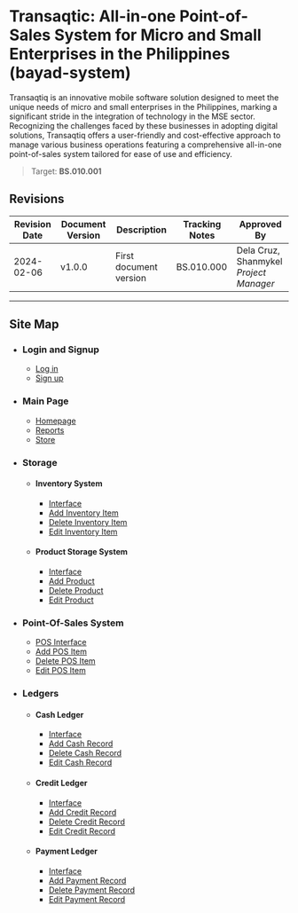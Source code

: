 # Transaqtic: All-in-one Point-of-Sales System for Micro and Small Enterprises in the Philippines (bayad-system)

Transaqtiq is an innovative mobile software solution designed to meet the unique needs of micro and small enterprises in the Philippines, marking a significant stride in the integration of technology in the MSE sector. Recognizing the challenges faced by these businesses in adopting digital solutions, Transaqtiq offers a user-friendly and cost-effective approach to manage various business operations featuring a comprehensive all-in-one point-of-sales system tailored for ease of use and efficiency.

> Target: **BS.010.001**

## Revisions

|Revision Date|Document Version| Description|Tracking Notes|Approved By|
|--|--|--|--|--|
|2024-02-06|v1.0.0|First document version|BS.010.000|Dela Cruz, Shanmykel<br>*Project Manager*|

---

## Site Map

- ### Login and Signup

  * [Log in](LogIn.md)
  * [Sign up](SignUp.md)

- ### Main Page

  * [Homepage](Homepage.md)
  * [Reports](Reports.md)
  * [Store](Store.md)

- ### Storage

  - #### Inventory System

    * [Interface](Inventory.md)
    * [Add Inventory Item]()
    * [Delete Inventory Item]()
    * [Edit Inventory Item]()

  - #### Product Storage System

    * [Interface](Products.md)
    * [Add Product]()
    * [Delete Product]()
    * [Edit Product]()

- ### Point-Of-Sales System

  * [POS Interface](PointOfSales.md)
  * [Add POS Item]()
  * [Delete POS Item]()
  * [Edit POS Item]()

- ### Ledgers

  * #### Cash Ledger

    * [Interface](CashLedger.md)
    * [Add Cash Record]()
    * [Delete Cash Record]()
    * [Edit Cash Record]()

  * #### Credit Ledger

    * [Interface](CreditLedger.md)
    * [Add Credit Record]()
    * [Delete Credit Record]()
    * [Edit Credit Record]()
  
  * #### Payment Ledger

    * [Interface](PaymentLedger.md)
    * [Add Payment Record]()
    * [Delete Payment Record]()
    * [Edit Payment Record]()
